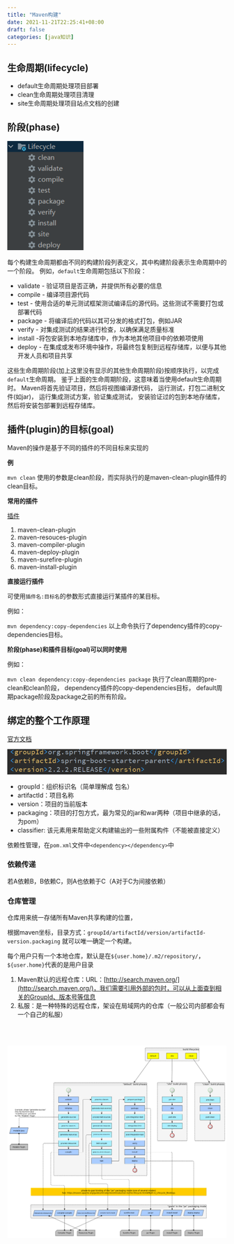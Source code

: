 ```yaml
---
title: "Maven构建"
date: 2021-11-21T22:25:41+08:00
draft: false
categories: [java知识]
---
```


## 生命周期(lifecycle)

* default生命周期处理项目部署
* clean生命周期处理项目清理
* site生命周期处理项目站点文档的创建

## 阶段(phase)

![阶段](/img/Maven构建/2.png)

每个构建生命周期都由不同的构建阶段列表定义，其中构建阶段表示生命周期中的一个阶段。
例如，`default`生命周期包括以下阶段：

* validate - 验证项目是否正确，并提供所有必要的信息 
* compile - 编译项目源代码 
* test - 使用合适的单元测试框架测试编译后的源代码。这些测试不需要打包或部署代码 
* package - 将编译后的代码以其可分发的格式打包，例如JAR 
* verify - 对集成测试的结果进行检查，以确保满足质量标准 
* install -将包安装到本地存储库中，作为本地其他项目中的依赖项使用 
* deploy - 在集成或发布环境中操作，将最终包复制到远程存储库，以便与其他开发人员和项目共享

这些生命周期阶段(加上这里没有显示的其他生命周期阶段)按顺序执行，以完成`default`生命周期。
鉴于上面的生命周期阶段，这意味着当使用default生命周期时。
Maven将首先验证项目，然后将视图编译源代码，
运行测试，打包二进制文件(如jar)，
运行集成测试方案，验证集成测试，
安装验证过的包到本地存储库，然后将安装包部署到远程存储库。

## 插件(plugin)的目标(goal)

Maven的操作是基于不同的插件的不同目标来实现的

**例**

`mvn clean`
使用的参数是clean阶段，而实际执行的是maven-clean-plugin插件的clean目标。

**常用的插件**

[插件](http://maven.apache.org/plugins/index.html)

1. maven-clean-plugin
2. maven-resouces-plugin
3. maven-compiler-plugin
4. maven-deploy-plugin
5. maven-surefire-plugin
6. maven-install-plugin

**直接运行插件**

可使用`插件名:目标名`的参数形式直接运行某插件的某目标。

例如：

`mvn dependency:copy-dependencies`
以上命令执行了dependency插件的copy-dependencies目标。

**阶段(phase)和插件目标(goal)可以同时使用**

例如：

`mvn clean dependency:copy-dependencies package`
执行了clean周期的pre-clean和clean阶段，
dependency插件的copy-dependencies目标，
default周期package阶段及package之前的所有阶段。

## 绑定的整个工作原理

[官方文档](http://maven.apache.org/guides/introduction/introduction-to-the-lifecycle.html#Lifecycle_Reference)

![Maven坐标](/img/Maven构建/3.png)

* groupId：组织标识名（简单理解成 包名）
* artifactId：项目名称
* version：项目的当前版本
* packaging：项目的打包方式，最为常见的jar和war两种（项目中继承的话，为pom）
* classifier: 该元素用来帮助定义构建输出的一些附属构件（不能被直接定义）

依赖性管理，在`pom.xml`文件中`<dependency></dependency>`中

### 依赖传递

若A依赖B，B依赖C，则A也依赖于C（A对于C为间接依赖）

### 仓库管理

仓库用来统一存储所有Maven共享构建的位置，

根据maven坐标，目录方式：`groupId/artifactId/version/artifactId-version.packaging`
就可以唯一确定一个构建。

每个用户只有一个本地仓库，默认是在`${user.home}/.m2/repository/`，`${user.home}`代表的是用户目录

1. Maven默认的远程仓库：URL：[http://search.maven.org/](http://search.maven.org/)，我们需要引用外部的包时，可以从上面查到相关的GroupId、版本号等信息
2. 私服：是一种特殊的远程仓库，架设在局域网内的仓库（一般公司内部都会有一个自己的私服）

<br>
<br>

![Maven](/img/Maven构建/1.png)

